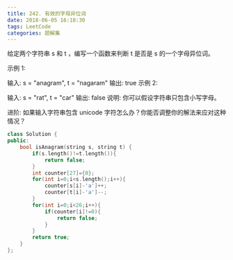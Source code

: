 ```yaml
---
title: 242. 有效的字母异位词
date: 2018-06-05 16:18:30
tags: LeetCode
categories: 题解集
---
```


给定两个字符串 s 和 t ，编写一个函数来判断 t 是否是 s 的一个字母异位词。

示例 1:

输入: s = "anagram", t = "nagaram"
输出: true
示例 2:

输入: s = "rat", t = "car"
输出: false
说明:
你可以假设字符串只包含小写字母。

进阶:
如果输入字符串包含 unicode 字符怎么办？你能否调整你的解法来应对这种情况？

```cpp
class Solution {
public:
    bool isAnagram(string s, string t) {
        if(s.length()!=t.length()){
            return false;
        }
        int counter[27]={0};
        for(int i=0;i<s.length();i++){
            counter[s[i]-'a']++;
            counter[t[i]-'a']--;
        }
        for(int i=0;i<26;i++){
            if(counter[i]!=0){
                return false;
            }
        }
        return true;
    }
};
```